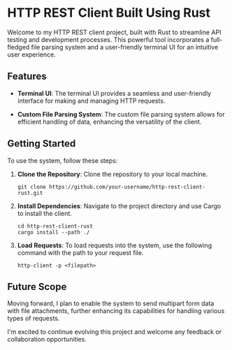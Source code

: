 # HTTP REST Client Built Using Rust

Welcome to my HTTP REST client project, built with Rust to streamline API testing and development processes. This powerful tool incorporates a full-fledged file parsing system and a user-friendly terminal UI for an intuitive user experience.

## Features

- **Terminal UI**: The terminal UI provides a seamless and user-friendly interface for making and managing HTTP requests.

- **Custom File Parsing System**: The custom file parsing system allows for efficient handling of data, enhancing the versatility of the client.

## Getting Started

To use the system, follow these steps:

1. **Clone the Repository**: Clone the repository to your local machine.
   ```
   git clone https://github.com/your-username/http-rest-client-rust.git
   ```

2. **Install Dependencies**: Navigate to the project directory and use Cargo to install the client.
   ```
   cd http-rest-client-rust
   cargo install --path ./
   ```

3. **Load Requests**: To load requests into the system, use the following command with the path to your request file.
   ```
   http-client -p <filepath>
   ```

## Future Scope

Moving forward, I plan to enable the system to send multipart form data with file attachments, further enhancing its capabilities for handling various types of requests.

I'm excited to continue evolving this project and welcome any feedback or collaboration opportunities.
